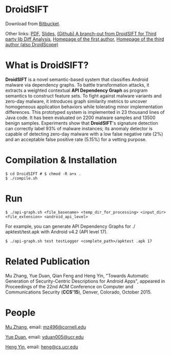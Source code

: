 # DroidSIFT

Download from [Bitbucket](https://bitbucket.org/muzhang/droidsift/src/master/).

Other links: [PDF](https://www.cs.ucr.edu/~heng/pubs/Zhang-DroidSIFT-CCS14.pdf), [Slides](https://drive.google.com/file/d/1uMi0ERYhXInfoJSQgnMOKzPaZCQFDIt1/view), [(Github) A branch-out from DroidSIFT for Third party lib Diff Analysis](https://github.com/yijiufly/thirdPartyLibAnalysis), [Homepage of the first author](https://sites.google.com/site/muzhang82/), [Homepage of the third author (also DroidScope)](https://www.cs.ucr.edu/~heng/software.html)

What is DroidSIFT?
==================

**DroidSIFT** is a novel semantic-based system that classifies Android malware via dependency graphs. To battle transformation attacks, it extracts a weighted contextual **API Dependency Graph** as program semantics to construct feature sets. To fight against malware variants and zero-day malware, it introduces graph similarity metrics to uncover homogeneous application behaviors while tolerating minor implementation differences. This prototyped system is implemented in 23 thousand lines of Java code. It has been evaluated on 2200 malware samples and 13500 benign samples. Experiments show that **DroidSIFT**'s signature detection can correctly label 93% of malware instances; its anomaly detector is capable of detecting zero-day malware with a low false negative rate (2%) and an acceptable false positive rate (5.15%) for a vetting purpose.

Compilation & Installation
===========


~~~shell
$ cd DroidSIFT # $ chmod -R a+x .
$ ./compile.sh
~~~


Run
=====

~~~shell
$ ./api-graph.sh <file_basename> <temp_dir_for_processing> <input_dir> <file_extension> <android_api_level>
~~~

For example, you can generate API Dependency Graphs for ./ apktest/test.apk with Android v4.2 (API level 17).
~~~shell
$ ./api-graph.sh test testLogger <complete_path>/apktest .apk 17
~~~

Related Publication
===========
Mu Zhang, Yue Duan, Qian Feng and Heng Yin, "Towards Automatic Generation of Security-Centric Descriptions for Android Apps", appeared in Proceedings of the 22nd ACM Conference on Computer and Communications Security (**CCS'15**), Denver, Colorado, October 2015.

People
=======
[Mu Zhang](https://sites.google.com/site/muzhang82), email: <mz496@cornell.edu>

[Yue Duan](https://yueduan.github.io/), email: <yduan005@ucr.edu>

[Heng Yin](http://www.cs.ucr.edu/~heng/), email: <heng@cs.ucr.edu>
